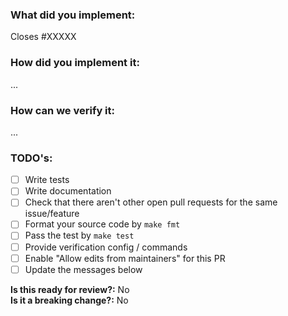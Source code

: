 ### What did you implement:

Closes #XXXXX

### How did you implement it:

...

### How can we verify it:

...

### TODO's:

- [ ] Write tests
- [ ] Write documentation
- [ ] Check that there aren't other open pull requests for the same issue/feature
- [ ] Format your source code by `make fmt`
- [ ] Pass the test by `make test`
- [ ] Provide verification config / commands
- [ ] Enable "Allow edits from maintainers" for this PR
- [ ] Update the messages below

**Is this ready for review?:** No  
**Is it a breaking change?:** No
